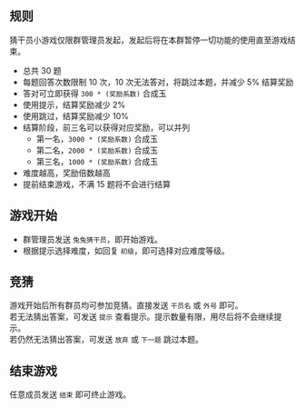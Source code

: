 ## 规则

猜干员小游戏仅限群管理员发起，发起后将在本群暂停一切功能的使用直至游戏结束。

- 总共 30 题
- 每题回答次数限制 10 次，10 次无法答对，将跳过本题，并减少 5% 结算奖励
- 答对可立即获得 `300 * (奖励系数)` 合成玉
- 使用提示，结算奖励减少 2%
- 使用跳过，结算奖励减少 10%
- 结算阶段，前三名可以获得对应奖励，可以并列
    - 第一名，`3000 * (奖励系数)` 合成玉
    - 第二名，`2000 * (奖励系数)` 合成玉
    - 第三名，`1000 * (奖励系数)` 合成玉
- 难度越高，奖励倍数越高
- 提前结束游戏，不满 15 题将不会进行结算

## 游戏开始

- 群管理员发送 `兔兔猜干员`，即开始游戏。
- 根据提示选择难度，如回复 `初级`，即可选择对应难度等级。

## 竞猜

游戏开始后所有群员均可参加竞猜。直接发送 `干员名` 或 `外号` 即可。<br>
若无法猜出答案，可发送 `提示` 查看提示。提示数量有限，用尽后将不会继续提示。<br>
若仍然无法猜出答案，可发送 `放弃` 或 `下一题` 跳过本题。

## 结束游戏

任意成员发送 `结束` 即可终止游戏。

